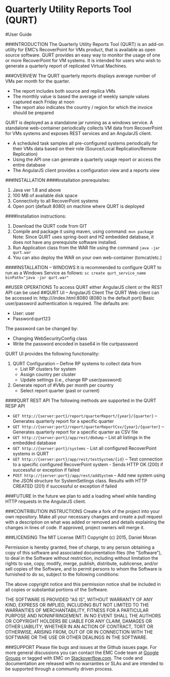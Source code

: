 
Quarterly Utility Reports Tool (QURT)
===============================
#User Guide

###INTRODUCTION
The Quarterly Utility Reports Tool (QURT) is an add-on utility for EMC’s RecoverPoint for VMs product, that is available as open source software.
QURT provides an easy way to monitor the usage of one or more RecoverPoint for VM systems. It is intended for users who wish to generate a quarterly report of replicated Virtual Machines.

###OVERVIEW
The QURT quarterly reports displays average number of VMs per month for the quarter.

* The report includes both source and replica VMs
* The monthly value is based the average of weekly sample values captured each Friday at noon
* The report also indicates the country / region for which the invoice should be prepared
 

QURT is deployed as a standalone jar running as a windows service. A standalone web-container periodically collects VM data from RecoverPoint for VMs systems and exposes REST services and an AngularJS client.

 * A scheduled task samples all pre-configured systems periodically for their VMs data based on their role (Source/Local Replication/Remote Replication)
 * Using the API one can generate a quarterly usage report or access the entire database
 * The AngularJS client provides a configuration view and a reports view

###INSTALLATION
####Installation prerequisites:
 1. Java ver 1.8 and above
 2. 100 MB of available disk space
 3. Connectivity to all RecoverPoint systems
 4. Open port (default 8080) on machine where QURT is deployed
 
####Installation instructions:
 1. Download the QURT code from GIT
 2. Compile and package it using maven, using command:  `mvn package` Note: Since QURT uses spring-boot and H2 embedded database, it does not have any prerequisite software installed.
 3. Run Application class from the WAR file using the command `java -jar qurt.war`
 4. You can also deploy the WAR on your own web-container (tomcat/etc.)

####INSTALLATION – WINDOWS
It is recommended to configure QURT to run as a Windows Service as follows:
`sc create qurt_service_name binPath="java -jar qurt.war"`

##USER OPERATIONS
To access QURT either AngularJS client or the REST API can be used
##QURT UI – AngularJS Client
The QURT Web client can be accessed in: http://<hostname>/index.html:8080  (8080 is the default port) 
Basic user/password authentication is required. The defaults are:
 - User: user
 - Password:qurt123 

The password can be changed by:
 - Changing WebSecurityConfig class
 - Write the password encoded in base64 in file curtpassword 

 QURT UI provides the following functionality:
 1. QURT Configuration – Define RP systems to collect data from
	 - List RP clusters for system
	 - Assign country per cluster
	 - Update settings (i.e., change RP user/password)
 2. Generate report of #VMs per month per country
     - Select report quarter (past or current)
 
####QURT REST API
The following methods are supported in the QURT RESP API
 - `GET http://{server:port}/report/quarterReport/{year}/{quarter}` – Generates quarterly report for a specific quarter
 - `GET http://{server:port}/report/quarterReportCsv/{year}/{quarter}` – Generates quarterly report for a specific quarter as CSV file
 - `GET http://{server:port}/app/rest/dbdump` – List all listings in the embedded database
 - `GET http://{server:port}/systems` - List all configured RecoverPoint systems in QURT
 - ```GET http://{server:port}/app/rest/testSystem/{id}``` – Test connection to a specific configured RecoverPoint system - Sends HTTP OK (200) if successful or exception if failed
 - `POST http://{server:port}/app/rest/addSystem` – Add new system using the JSON structure for SystemSettings class. Results with HTTP CREATED (201) if successful or exception if failed

###FUTURE
In the future we plan to add a loading wheel while handling HTTP requests in the AngularJS client.

###CONTRIBUTION INSTRUCTIONS
Create a fork of the project into your own repository. Make all your necessary changes and create a pull request with a description on what was added or removed and details explaining the changes in lines of code. If approved, project owners will merge it.

###LICENSING
The MIT License (MIT)
Copyright (c) 2015, Daniel Moran

Permission is hereby granted, free of charge, to any person obtaining a copy of this software and associated documentation files (the "Software"), to deal in the Software without restriction, including without limitation the rights to use, copy, modify, merge, publish, distribute, sublicense, and/or sell copies of the Software, and to permit persons to whom the Software is furnished to do so, subject to the following conditions:

The above copyright notice and this permission notice shall be included in all copies or substantial portions of the Software.

THE SOFTWARE IS PROVIDED "AS IS", WITHOUT WARRANTY OF ANY KIND, EXPRESS OR IMPLIED, INCLUDING BUT NOT LIMITED TO THE WARRANTIES OF MERCHANTABILITY, FITNESS FOR A PARTICULAR PURPOSE AND NONINFRINGEMENT. IN NO EVENT SHALL THE AUTHORS OR COPYRIGHT HOLDERS BE LIABLE FOR ANY CLAIM, DAMAGES OR OTHER LIABILITY, WHETHER IN AN ACTION OF CONTRACT, TORT OR OTHERWISE, ARISING FROM, OUT OF OR IN CONNECTION WITH THE SOFTWARE OR THE USE OR OTHER DEALINGS IN THE SOFTWARE.

###SUPPORT
Please file bugs and issues at the Github issues page. For more general discussions you can contact the EMC Code team at [Google Groups](https://groups.google.com/forum/#!forum/emccode-users) or tagged with EMC on [Stackoverflow.com](https://stackoverflow.com/). The code and documentation are released with no warranties or SLAs and are intended to be supported through a community driven process.

